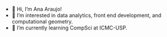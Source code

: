 - 👋 Hi, I’m Ana Araujo!
- 👀 I’m interested in data analytics, front end development, and computational geometry.
- 🌱 I’m currently learning CompSci at ICMC-USP.


<!---
anaaraujoz/anaaraujoz is a ✨ special ✨ repository because its `README.md` (this file) appears on your GitHub profile.
You can click the Preview link to take a look at your changes.
--->
